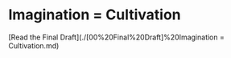 # Imagination = Cultivation

[Read the Final Draft](./[00%20Final%20Draft]%20Imagination = Cultivation.md)

